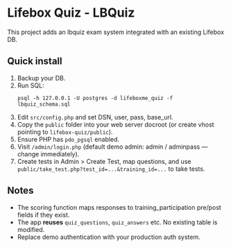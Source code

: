 # Lifebox Quiz - LBQuiz

This project adds an lbquiz exam system integrated with an existing Lifebox DB.

## Quick install

1. Backup your DB.
2. Run SQL:
   ```
   psql -h 127.0.0.1 -U postgres -d lifeboxme_quiz -f lbquiz_schema.sql
   ```
3. Edit `src/config.php` and set DSN, user, pass, base_url.
4. Copy the `public` folder into your web server docroot (or create vhost pointing to `lifebox-quiz/public`).
5. Ensure PHP has `pdo_pgsql` enabled.
6. Visit `/admin/login.php` (default demo admin: admin / adminpass — change immediately).
7. Create tests in Admin > Create Test, map questions, and use `public/take_test.php?test_id=...&training_id=...` to take tests.

## Notes
- The scoring function maps responses to training_participation pre/post fields if they exist.
- The app **reuses** `quiz_questions`, `quiz_answers` etc. No existing table is modified.
- Replace demo authentication with your production auth system.
